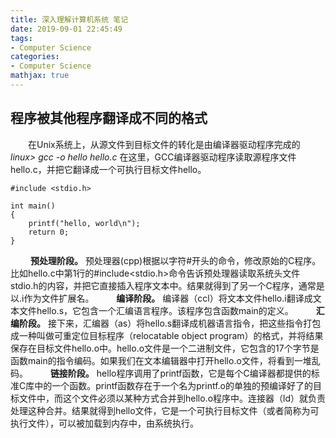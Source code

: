 ```yaml
---
title: 深入理解计算机系统 笔记
date: 2019-09-01 22:45:49
tags:
- Computer Science
categories:
- Computer Science
mathjax: true
---
```


## 程序被其他程序翻译成不同的格式
&emsp;&emsp;在Unix系统上，从源文件到目标文件的转化是由编译器驱动程序完成的
&emsp;&emsp; *linux> gcc -o hello hello.c*
在这里，GCC编译器驱动程序读取源程序文件hello.c，并把它翻译成一个可执行目标文件hello。
```
#include <stdio.h>

int main()
{
    printf("hello, world\n");
    return 0;
}
```

&emsp;&emsp; **预处理阶段。** 预处理器(cpp)根据以字符#开头的命令，修改原始的C程序。比如hello.c中第1行的#include<stdio.h>命令告诉预处理器读取系统头文件stdio.h的内容，并把它直接插入程序文本中。结果就得到了另一个C程序，通常是以.i作为文件扩展名。
&emsp;&emsp; **编译阶段。** 编译器（ccl）将文本文件hello.i翻译成文本文件hello.s，它包含一个汇编语言程序。该程序包含函数main的定义。
&emsp;&emsp; **汇编阶段。** 接下来，汇编器（as）将hello.s翻译成机器语言指令，把这些指令打包成一种叫做可重定位目标程序（relocatable object program）的格式，并将结果保存在目标文件hello.o中。hello.o文件是一个二进制文件，它包含的17个字节是函数main的指令编码。如果我们在文本编辑器中打开hello.o文件，将看到一堆乱码。
&emsp;&emsp; **链接阶段。** hello程序调用了printf函数，它是每个C编译器都提供的标准C库中的一个函数。printf函数存在于一个名为printf.o的单独的预编译好了的目标文件中，而这个文件必须以某种方式合并到hello.o程序中。连接器（ld）就负责处理这种合并。结果就得到hello文件，它是一个可执行目标文件（或者简称为可执行文件），可以被加载到内存中，由系统执行。